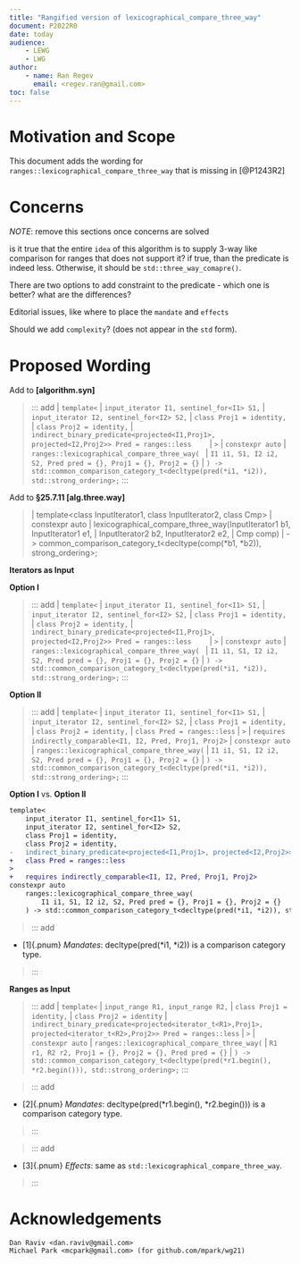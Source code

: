 ```yaml
---
title: "Rangified version of lexicographical_compare_three_way"
document: P2022R0
date: today
audience: 
    - LEWG
    - LWG
author:
    - name: Ran Regev
      email: <regev.ran@gmail.com>
toc: false
---   
```


# Motivation and Scope
This document adds the wording for ```ranges::lexicographical_compare_three_way``` that is missing in [@P1243R2]

# Concerns
_NOTE_: remove this sections once concerns are solved

is it true that the entire `idea` of this algorithm is to supply 3-way like comparison for ranges that does not support it?
if true, than the predicate is indeed less. Otherwise, it should be ```std::three_way_comapre()```.

There are two options to add constraint to the predicate - which one is better? what are the differences?

Editorial issues, like where to place the `mandate` and `effects` 

Should we add `complexity`? (does not appear in the `std` form).


# Proposed Wording 
Add to __[algorithm.syn]__

> ::: add
> | `template<`
> |     `input_iterator I1, sentinel_for<I1> S1,`
> |     `input_iterator I2, sentinel_for<I2> S2,`
> |     `class Proj1 = identity, `
> |     `class Proj2 = identity,`
> |     `indirect_binary_predicate<projected<I1,Proj1>, projected<I2,Proj2>> Pred = ranges::less    `
> | `>`
> | `constexpr auto`
> |     `ranges::lexicographical_compare_three_way( `
> |         `I1 i1, S1, I2 i2, S2, Pred pred = {}, Proj1 = {}, Proj2 = {}`
> |     `) -> std::common_comparison_category_t<decltype(pred(*i1, *i2)), std::strong_ordering>;`
> :::

Add to __§25.7.11 [alg.three.way]__

> | template<class InputIterator1, class InputIterator2, class Cmp>
> |   constexpr auto
> |     lexicographical_compare_three_way(InputIterator1 b1, InputIterator1 e1,
> |                                       InputIterator2 b2, InputIterator2 e2,
> |                                       Cmp comp)
> |       -> common_comparison_category_t<decltype(comp(\*b1, \*b2)), strong_ordering>;

__Iterators as Input__

__Option I__

> ::: add
> | `template<`
> |     `input_iterator I1, sentinel_for<I1> S1,`
> |     `input_iterator I2, sentinel_for<I2> S2,`
> |     `class Proj1 = identity, `
> |     `class Proj2 = identity,`
> |     `indirect_binary_predicate<projected<I1,Proj1>, projected<I2,Proj2>> Pred = ranges::less    `
> | `>`
> | `constexpr auto`
> |     `ranges::lexicographical_compare_three_way( `
> |         `I1 i1, S1, I2 i2, S2, Pred pred = {}, Proj1 = {}, Proj2 = {}`
> |     `) -> std::common_comparison_category_t<decltype(pred(*i1, *i2)), std::strong_ordering>;`
> :::

__Option II__

> ::: add
> | `template<`
> |     `input_iterator I1, sentinel_for<I1> S1,`
> |     `input_iterator I2, sentinel_for<I2> S2,`
> |     `class Proj1 = identity, `
> |     `class Proj2 = identity,`
> |     `class Pred = ranges::less`
> | `>`
> | `requires indirectly_comparable<I1, I2, Pred, Proj1, Proj2>`
> | `constexpr auto`
> | `ranges::lexicographical_compare_three_way(`
> |     `I1 i1, S1, I2 i2, S2, Pred pred = {}, Proj1 = {}, Proj2 = {}`
> | `) -> std::common_comparison_category_t<decltype(pred(*i1, *i2)), std::strong_ordering>;`
> :::

__Option I__ vs. __Option II__

```diff
template<
    input_iterator I1, sentinel_for<I1> S1,
    input_iterator I2, sentinel_for<I2> S2,
    class Proj1 = identity, 
    class Proj2 = identity,
-   indirect_binary_predicate<projected<I1,Proj1>, projected<I2,Proj2>> Pred = ranges::less    
+   class Pred = ranges::less
>
+   requires indirectly_comparable<I1, I2, Pred, Proj1, Proj2>
constexpr auto
    ranges::lexicographical_compare_three_way( 
        I1 i1, S1, I2 i2, S2, Pred pred = {}, Proj1 = {}, Proj2 = {}
    ) -> std::common_comparison_category_t<decltype(pred(*i1, *i2)), std::strong_ordering>;
```

> ::: add
- [1]{.pnum} _Mandates_: decltype(pred(\*i1, \*i2)) is a comparison category type.
> :::



__Ranges as Input__

> ::: add
> | `template<`
> |     `input_range R1, input_range R2,` 
> |     `class Proj1 = identity,` 
> |     `class Proj2 = identity`
> |     `indirect_binary_predicate<projected<iterator_t<R1>,Proj1>, projected<iterator_t<R2>,Proj2>> Pred = ranges::less`
> | `>`
> | `constexpr auto`
> |     `ranges::lexicographical_compare_three_way(` 
> |         `R1 r1, R2 r2, Proj1 = {}, Proj2 = {}, Pred pred = {}`
> |     `) -> std::common_comparison_category_t<decltype(pred(*r1.begin(), *r2.begin())), std::strong_ordering>;`
> :::

> ::: add
- [2]{.pnum} _Mandates_: decltype(pred(\*r1.begin(), \*r2.begin())) is a comparison category type.
> :::

> ::: add
- [3]{.pnum} _Effects_: same as ```std::lexicographical_compare_three_way```.
> :::


# Acknowledgements
    Dan Raviv <dan.raviv@gmail.com>
    Michael Park <mcpark@gmail.com> (for github.com/mpark/wg21)

